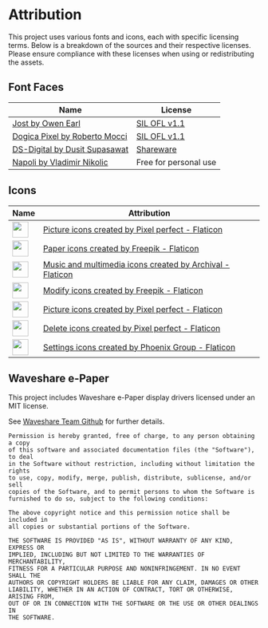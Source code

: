 # Attribution
This project uses various fonts and icons, each with specific licensing terms. Below is a breakdown of the sources and their respective licenses. Please ensure compliance with these licenses when using or redistributing the assets.

## Font Faces
| Name | License |
|---------------------------------------------------------------------------------------------------------------|---------------------------------------------------------------------------------------|
[Jost by Owen Earl](https://fonts.google.com/specimen/Jost) | [SIL OFL v1.1](https://fonts.google.com/specimen/Jost/license) |
[Dogica Pixel by Roberto Mocci ](https://www.dafont.com/dogica.font) | [SIL OFL v1.1](http://scripts.sil.org/OFL)|
[DS-Digital by Dusit Supasawat ](https://www.dafont.com/ds-digital.font) | [Shareware](../src/static/fonts/DS-DIGI/DIGITAL.txt)|
[Napoli by Vladimir Nikolic ](https://www.dafont.com/napoli.font) | Free for personal use |


## Icons
| Name | Attribution |
|---------------------------------------------------------------------------------------------------------------|---------------------------------------------------------------------------------------|
| <img src="../src/plugins/image_upload/icon.png" width="32" height="32"> | <a href="https://www.flaticon.com/free-icons/picture" title="picture icons">Picture icons created by Pixel perfect - Flaticon</a>|
| <img src="../src/plugins/newspaper/icon.png" width="32" height="32"> | <a href="https://www.flaticon.com/free-icons/paper" title="paper icons">Paper icons created by Freepik - Flaticon</a>|
| <img src="../src/static/icons/display.png" width="32" height="32"> | <a href="https://www.flaticon.com/free-icons/music-and-multimedia" title="music and multimedia icons">Music and multimedia icons created by Archival - Flaticon</a>|
| <img src="../src/static/icons/edit.png" width="32" height="32"> | <a href="https://www.flaticon.com/free-icons/modify" title="modify icons">Modify icons created by Freepik - Flaticon</a>|
| <img src="../src/static/icons/playlist.png" width="32" height="32"> | <a href="https://www.flaticon.com/free-icons/picture" title="picture icons">Picture icons created by Pixel perfect - Flaticon</a>|
| <img src="../src/static/icons/remove.png" width="32" height="32"> |<a href="https://www.flaticon.com/free-icons/delete" title="delete icons">Delete icons created by Pixel perfect - Flaticon</a>|
| <img src="../src/static/icons/settings.png" width="32" height="32"> |<a href="https://www.flaticon.com/free-icons/settings" title="settings icons">Settings icons created by Phoenix Group - Flaticon</a>|

## Waveshare e-Paper
This project includes Waveshare e-Paper display drivers licensed under an MIT license.

See [Waveshare Team Github](https://github.com/waveshare/e-Paper) for further details.

```
Permission is hereby granted, free of charge, to any person obtaining a copy
of this software and associated documentation files (the "Software"), to deal
in the Software without restriction, including without limitation the rights
to use, copy, modify, merge, publish, distribute, sublicense, and/or sell
copies of the Software, and to permit persons to whom the Software is
furnished to do so, subject to the following conditions:

The above copyright notice and this permission notice shall be included in
all copies or substantial portions of the Software.

THE SOFTWARE IS PROVIDED "AS IS", WITHOUT WARRANTY OF ANY KIND, EXPRESS OR
IMPLIED, INCLUDING BUT NOT LIMITED TO THE WARRANTIES OF MERCHANTABILITY,
FITNESS FOR A PARTICULAR PURPOSE AND NONINFRINGEMENT. IN NO EVENT SHALL THE
AUTHORS OR COPYRIGHT HOLDERS BE LIABLE FOR ANY CLAIM, DAMAGES OR OTHER
LIABILITY, WHETHER IN AN ACTION OF CONTRACT, TORT OR OTHERWISE, ARISING FROM,
OUT OF OR IN CONNECTION WITH THE SOFTWARE OR THE USE OR OTHER DEALINGS IN
THE SOFTWARE.
```